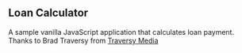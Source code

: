 ## Loan Calculator
A sample vanilla JavaScript application that calculates loan payment.
Thanks to Brad Traversy from [Traversy Media](https://www.traversymedia.com/)
